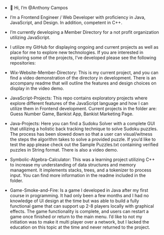 - 👋 Hi, I’m @Anthony Campos
- I’m a Frontend Engineer / Web Developer with proficiency in Java, JavaScript, and Design. In addition, competent in C++. 
- I’m currently developing a Member Directory for a not profit organization utilizing JavaScript.   
- I utilize my GitHub for displaying ongoing and current projects as well as place for me to explore new technologies. If you are interested in exploring some of the projects, I’ve developed please see the following repositories:

- Wix-Website-Member-Directory: This is my current project, and you can find a video demonstration of the directory in development. There is an accompany readme that will outline the features and design choices on display in the video demo. 

- JavaScript-Projects: This repo contains exploratory projects where explore different features of the JavaScript language and how I can utilize them in Frontend development. Current projects in the folder are: Guess Number Game, Bankist App,  Bankist Marketing Page.

- Java-Projects: Here you can find a Sudoku Solver with a complete GUI that utilizing a holistic back tracking technique to solve Sudoku puzzles. The process has been slowed down so that a user can visual/witness the steps the algorithm takes to solve a provided puzzle. If you’d like to test the app please check out the Sample Puzzles.txt containing verified puzzles in String format. There is also a video demo. 

- Symbolic-Algebra-Calculator: This was a learning project utilizing C++ to increase my understanding of data structures and memory management. It implements stacks, trees, and a tokenizer to process input. You can find more information in the readme included in the folder. 

- Game-Smoke-and-Fire: Is a game I developed in Java after my first course in programming. It had only been a few months and I had no knowledge of UI design at the time but was able to build a fully functional game that can support up 2-8 players locally with graphical effects.  The game functionality is complete, and users can restart a game once finished or return to the main menu. I’d like to not my initiation was to make it multi player over a network, but I lacked the education on this topic at the time and never returned to the project. 



